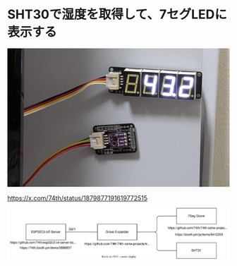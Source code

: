 # SHT30で湿度を取得して、7セグLEDに表示する

![](./photo.jpeg)

https://x.com/74th/status/1879877191619772515

![](./connect.drawio.svg)